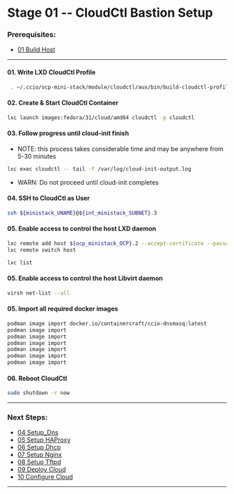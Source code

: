 # Stage 01 -- CloudCtl Bastion Setup

### Prerequisites:
  + [01 Build Host]
    
--------------------------------------------------------------------------------
#### 01\. Write LXD CloudCtl Profile
```sh
 . ~/.ccio/ocp-mini-stack/module/cloudctl/aux/bin/build-cloudctl-profile
```
#### 02\. Create & Start CloudCtl Container
```sh
lxc launch images:fedora/31/cloud/amd64 cloudctl -p cloudctl
```
#### 03\. Follow progress until cloud-init finish
  - NOTE: this process takes considerable time and may be anywhere from 5-30 minutes
```sh
lxc exec cloudctl -- tail -f /var/log/cloud-init-output.log
```
  - WARN: Do not proceed until cloud-init completes
#### 04\. SSH to CloudCtl as User
```sh
ssh ${ministack_UNAME}@${int_ministack_SUBNET}.3
```
#### 05\. Enable access to control the host LXD daemon
```sh
lxc remote add host ${ocp_ministack_OCP}.2 --accept-certificate --password ${ocp_ministack_OCP}.2
lxc remote switch host 
```
```sh
lxc list
```
#### 05\. Enable access to control the host Libvirt daemon
```sh
virsh net-list --all
```
#### 05\. Import all required docker images
```sh
podman image import docker.io/containercraft/ccio-dnsmasq:latest
podman image import 
podman image import 
podman image import 
podman image import 
podman image import 
podman image import 
```
#### 06\. Reboot CloudCtl
```sh
sudo shutdown -r now
```
---------------------------------------------------------------------------------
### Next Steps:
  + [04 Setup_Dns]
  + [05 Setup HAProxy]
  + [06 Setup Dhcp]
  + [07 Setup Nginx]
  + [08 Setup Tftpd]
  + [09 Deploy Cloud]
  + [10 Configure Cloud]
--------------------------------------------------------------------------------
<!-- Markdown link & img dfn's -->
[Ansible Automation]:/ansible/README.md
[00 Introduction]:/00_Introduction.md
[01 Build Host]:/01_Build_Host.md
[02 Build Bastion]:/02_Build_Bastion.md
[03 Build Gateway]:/03_Build_Gateway.md
[04 Setup_Dns]:/04_Setup_DNS.md
[05 Setup HAProxy]:/05_Setup_HAProxy.md
[06 Setup Dhcp]:/06_Setup_DHCP.md
[07 Setup Nginx]:/07_Setup_Nginx.md
[08 Setup Tftpd]:/08_Setup_Tftpd.md
[09 Deploy Cloud]:/09_Deploy_Cloud.md
[10 Configure Cloud]:/10_Configure_Cloud.md
